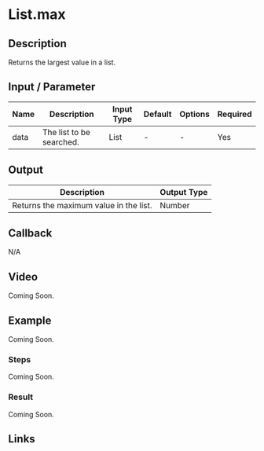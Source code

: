 # List.max

## Description

Returns the largest value in a list.

## Input / Parameter

| Name | Description | Input Type | Default | Options | Required |
| ------ | ------ | ------ | ------ | ------ | ------ |
| data | The list to be searched. | List | - | - | Yes |

## Output

| Description | Output Type |
| ------ | ------ |
| Returns the maximum value in the list. | Number |

## Callback

N/A

## Video

Coming Soon.

## Example

Coming Soon.

### Steps

Coming Soon.

### Result

Coming Soon.

## Links